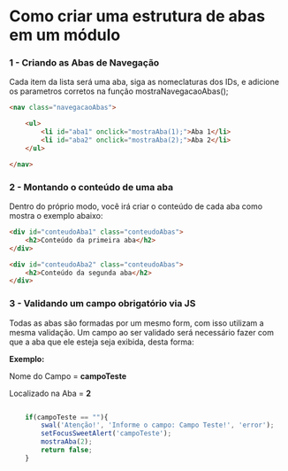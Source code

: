 # Como criar uma estrutura de abas em um módulo

### 1 - Criando as Abas de Navegação
Cada item da lista será uma aba, siga as nomeclaturas dos IDs, e adicione os parametros corretos na função mostraNavegacaoAbas();

```html
<nav class="navegacaoAbas">

    <ul>
        <li id="aba1" onclick="mostraAba(1);">Aba 1</li>
        <li id="aba2" onclick="mostraAba(2);">Aba 2</li>
    </ul>

</nav>
```

### 2 - Montando o conteúdo de uma aba
Dentro do próprio modo, você irá criar o conteúdo de cada aba como mostra o exemplo abaixo:

```html
<div id="conteudoAba1" class="conteudoAbas">
    <h2>Conteúdo da primeira aba</h2>
</div>

<div id="conteudoAba2" class="conteudoAbas">
    <h2>Conteúdo da segunda aba</h2>
</div>
```

### 3 - Validando um campo obrigatório via JS
Todas as abas são formadas por um mesmo form, com isso utilizam a mesma validação. Um campo ao ser validado será necessário fazer com que a aba que ele esteja seja exibida, desta forma:

<strong>Exemplo:</strong> 

<p>Nome do Campo     = <strong>campoTeste</strong></p>
<p>Localizado na Aba = <strong>2</strong></p>

```js

    if(campoTeste == ""){
        swal('Atenção!', 'Informe o campo: Campo Teste!', 'error');
        setFocusSweetAlert('campoTeste');
        mostraAba(2);
        return false;
    }

```
